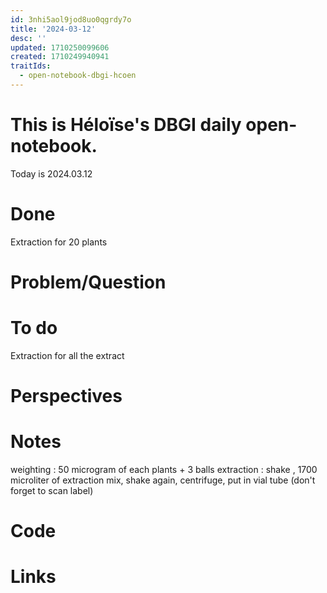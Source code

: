 ```yaml
---
id: 3nhi5aol9jod8uo0qgrdy7o
title: '2024-03-12'
desc: ''
updated: 1710250099606
created: 1710249940941
traitIds:
  - open-notebook-dbgi-hcoen
---
```

# This is Héloïse's DBGI daily open-notebook.

Today is 2024.03.12

# Done
Extraction for 20 plants
# Problem/Question

# To do 
Extraction for all the extract
# Perspectives

# Notes
weighting : 50 microgram of each plants + 3 balls 
extraction : shake , 1700 microliter of extraction mix, shake again, centrifuge, put in vial tube (don't forget to scan label)
# Code

# Links